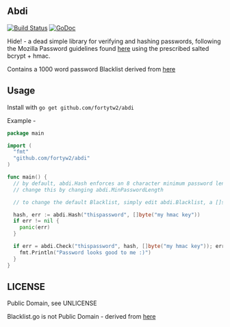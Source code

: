 Abdi
-----
[![Build Status](https://travis-ci.org/fortytw2/abdi.svg)](https://travis-ci.org/fortytw2/abdi) [![GoDoc](https://godoc.org/github.com/fortytw2/abdi?status.svg)](http://godoc.org/github.com/fortytw2/abdi)

Hide! - a dead simple library for verifying and hashing passwords, following the
Mozilla Password guidelines found [here](https://wiki.mozilla.org/WebAppSec/Secure_Coding_Guidelines#Password_Complexity)
using the prescribed salted bcrypt + hmac.

Contains a 1000 word password Blacklist derived from [here](https://xato.net/passwords/more-top-worst-passwords/)

Usage
------

Install with `go get github.com/fortytw2/abdi`

Example -

```go
package main

import (
  "fmt"
  "github.com/fortyw2/abdi"
)

func main() {
  // by default, abdi.Hash enforces an 8 character minimum password length
  // change this by changing abdi.MinPasswordLength

  // to change the default Blacklist, simply edit abdi.Blacklist, a []string

  hash, err := abdi.Hash("thispassword", []byte("my hmac key"))
  if err != nil {
    panic(err)
  }

  if err = abdi.Check("thispassword", hash, []byte("my hmac key")); err == nil {
    fmt.Println("Password looks good to me :)")
  }
}

```

LICENSE
------
Public Domain, see UNLICENSE

Blacklist.go is not Public Domain - derived from [here](https://xato.net/passwords/more-top-worst-passwords/)
